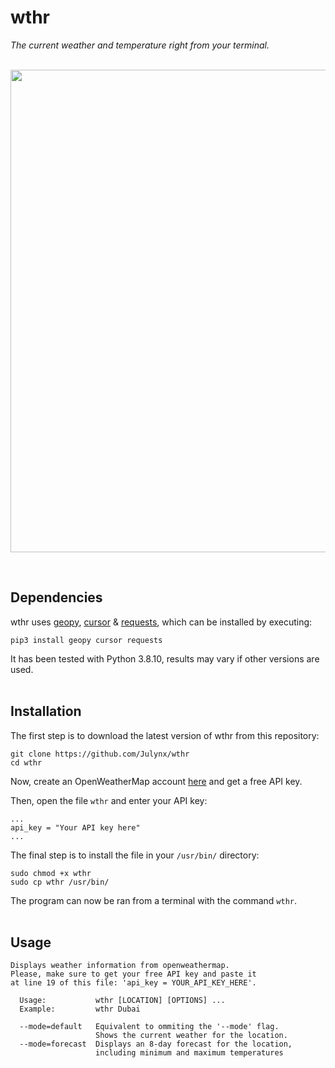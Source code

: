 # wthr
*The current weather and temperature right from your terminal.*
<br><br>

<p align="center">  
  <img width="772" src="https://i.imgur.com/GyVUxL2.png">
</p>
<br>

## Dependencies
wthr uses [geopy](https://pypi.org/project/geopy/), [cursor](https://pypi.org/project/cursor/) & [requests](https://pypi.org/project/requests/), which can be installed by executing:
```
pip3 install geopy cursor requests
```
It has been tested with Python 3.8.10, results may vary if other versions are used.
<br><br>

## Installation
The first step is to download the latest version of wthr from this repository:
```
git clone https://github.com/Julynx/wthr
cd wthr
```
Now, create an OpenWeatherMap account [here](https://home.openweathermap.org/users/sign_up) and get a free API key.

Then, open the file `wthr` and enter your API key:
```
...
api_key = "Your API key here"
...
```
The final step is to install the file in your `/usr/bin/` directory:
```
sudo chmod +x wthr
sudo cp wthr /usr/bin/
```
The program can now be ran from a terminal with the command `wthr`.
<br><br>

## Usage
```
Displays weather information from openweathermap.
Please, make sure to get your free API key and paste it
at line 19 of this file: 'api_key = YOUR_API_KEY_HERE'.

  Usage:           wthr [LOCATION] [OPTIONS] ...
  Example:         wthr Dubai

  --mode=default   Equivalent to ommiting the '--mode' flag.
                   Shows the current weather for the location.
  --mode=forecast  Displays an 8-day forecast for the location,
                   including minimum and maximum temperatures
```
